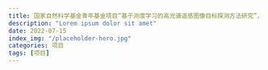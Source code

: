 ```yaml
---
title: 国家自然科学基金青年基金项目“基于测度学习的高光谱遥感图像目标探测方法研究”，项目负责人。
description: "Lorem ipsum dolor sit amet"
date: 2022-07-15
index_img: "/placeholder-hero.jpg"
categories: 项目
tags: [项目]
---
```

